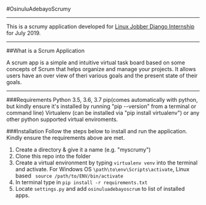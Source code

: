 #OsinuluAdebayoScrumy
______
This is a scrumy application developed for [Linux Jobber Django Internship](https://linuxjobber.com/) for July 2019.
________
##What is a Scrum Application

A scrum app is a  simple and intuitive virtual task board based on some concepts of Scrum that helps organize and manage your projects. It allows users have an over view of theri various goals and the present state of their goals.
_______________
###Requirements
Python 3.5, 3.6, 3.7
pip(comes automatically with python, but kindly ensure it's installed  by running "pip --version" from a terminal or command line)
Virtualenv (can be installed via "pip install virtualenv") or any other python supported virtual enviroments.

###Installation
Follow the steps below to install and run the application. Kindly ensure the requirements above are met.
1. Create a directory & give it a name (e.g. "myscrumy") 
2. Clone this repo into the folder
3. Create a virtual environment by typing `virtualenv venv` into the terminal and activate. For Windows OS `\path\to\env\Scripts\activate`, Linux based ` source /path/to/ENV/bin/activate`
4. In terminal type in `pip install -r requirements.txt`
5. Locate `settings.py` and add `osinuluadebayoscrum` to list of installed apps.